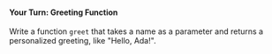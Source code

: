 #### Your Turn: Greeting Function

Write a function `greet` that takes a name as a parameter and returns a personalized greeting, like "Hello, Ada!".